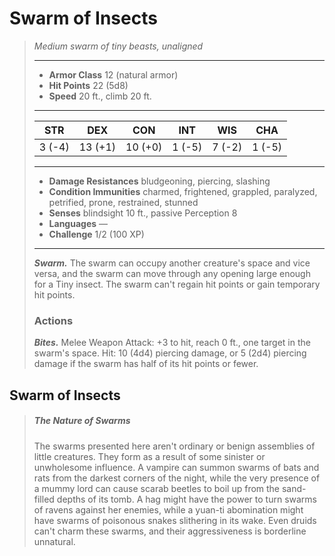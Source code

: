 # Swarm of Insects
>*Medium swarm of tiny beasts, unaligned*
>___
>- **Armor Class** 12 (natural armor)
>- **Hit Points** 22 (5d8)
>- **Speed** 20 ft., climb 20 ft.
>___
>|STR|DEX|CON|INT|WIS|CHA|
>|:---:|:---:|:---:|:---:|:---:|:---:|
>|3 (-4)|13 (+1)|10 (+0)|1 (-5)|7 (-2)|1 (-5)|
>___
>- **Damage Resistances** bludgeoning, piercing, slashing
>- **Condition Immunities** charmed, frightened, grappled, paralyzed, petrified, prone, restrained, stunned
>- **Senses** blindsight 10 ft., passive Perception 8
>- **Languages** —
>- **Challenge** 1/2 (100 XP)
>___
>***Swarm.*** The swarm can occupy another creature's space and vice versa, and the swarm can move through any opening large enough for a Tiny insect. The swarm can't regain hit points or gain temporary hit points.  
>
>### Actions
>***Bites.*** Melee Weapon Attack: +3 to hit, reach 0 ft., one target in the swarm's space. Hit: 10 (4d4) piercing damage, or 5 (2d4) piercing damage if the swarm has half of its hit points or fewer.
## Swarm of Insects
> ##### The Nature of Swarms
>The swarms presented here aren't ordinary or benign assemblies of little creatures. They form as a result of some sinister or unwholesome influence. A vampire can summon swarms of bats and rats from the darkest corners of the night, while the very presence of a mummy lord can cause scarab beetles to boil up from the sand-filled depths of its tomb. A hag might have the power to turn swarms of ravens against her enemies, while a yuan-ti abomination might have swarms of poisonous snakes slithering in its wake. Even druids can't charm these swarms, and their aggressiveness is borderline unnatural.
>